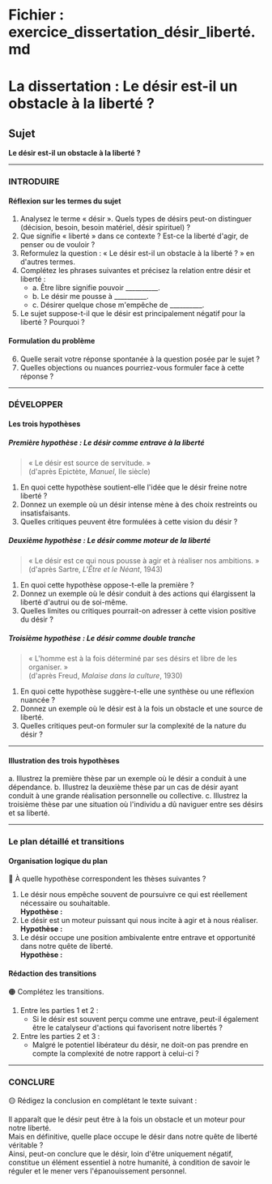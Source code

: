 # Fichier : exercice_dissertation_désir_liberté.md

# La dissertation : Le désir est-il un obstacle à la liberté ?

## Sujet
**Le désir est-il un obstacle à la liberté ?**

---

### INTRODUIRE

#### Réflexion sur les termes du sujet

1. Analysez le terme « désir ». Quels types de désirs peut-on distinguer (décision, besoin, besoin matériel, désir spirituel) ?
2. Que signifie « liberté » dans ce contexte ? Est-ce la liberté d'agir, de penser ou de vouloir ?
3. Reformulez la question : « Le désir est-il un obstacle à la liberté ? » en d'autres termes.
4. Complétez les phrases suivantes et précisez la relation entre désir et liberté :
   - a. Être libre signifie pouvoir __________.
   - b. Le désir me pousse à __________.
   - c. Désirer quelque chose m'empêche de __________.
5. Le sujet suppose-t-il que le désir est principalement négatif pour la liberté ? Pourquoi ?

#### Formulation du problème

6. Quelle serait votre réponse spontanée à la question posée par le sujet ?
7. Quelles objections ou nuances pourriez-vous formuler face à cette réponse ?

---

### DÉVELOPPER

#### Les trois hypothèses

##### Première hypothèse : Le désir comme entrave à la liberté

> « Le désir est source de servitude. »  
> (d'après Epictète, *Manuel*, IIe siècle)

1. En quoi cette hypothèse soutient-elle l'idée que le désir freine notre liberté ?
2. Donnez un exemple où un désir intense mène à des choix restreints ou insatisfaisants.
3. Quelles critiques peuvent être formulées à cette vision du désir ?

##### Deuxième hypothèse : Le désir comme moteur de la liberté

> « Le désir est ce qui nous pousse à agir et à réaliser nos ambitions. »  
> (d'après Sartre, *L'Être et le Néant*, 1943)

1. En quoi cette hypothèse oppose-t-elle la première ?
2. Donnez un exemple où le désir conduit à des actions qui élargissent la liberté d'autrui ou de soi-même.
3. Quelles limites ou critiques pourrait-on adresser à cette vision positive du désir ?

##### Troisième hypothèse : Le désir comme double tranche

> « L'homme est à la fois déterminé par ses désirs et libre de les organiser. »  
> (d'après Freud, *Malaise dans la culture*, 1930)

1. En quoi cette hypothèse suggère-t-elle une synthèse ou une réflexion nuancée ?
2. Donnez un exemple où le désir est à la fois un obstacle et une source de liberté.
3. Quelles critiques peut-on formuler sur la complexité de la nature du désir ?

---

#### Illustration des trois hypothèses

a. Illustrez la première thèse par un exemple où le désir a conduit à une dépendance.
b. Illustrez la deuxième thèse par un cas de désir ayant conduit à une grande réalisation personnelle ou collective.
c. Illustrez la troisième thèse par une situation où l'individu a dû naviguer entre ses désirs et sa liberté.

---

### Le plan détaillé et transitions

#### Organisation logique du plan

🔴 À quelle hypothèse correspondent les thèses suivantes ?

1. Le désir nous empêche souvent de poursuivre ce qui est réellement nécessaire ou souhaitable.  
   **Hypothèse :**
2. Le désir est un moteur puissant qui nous incite à agir et à nous réaliser.  
   **Hypothèse :**
3. Le désir occupe une position ambivalente entre entrave et opportunité dans notre quête de liberté.  
   **Hypothèse :**

#### Rédaction des transitions

🟠 Complétez les transitions.

1. Entre les parties 1 et 2 :  
   - Si le désir est souvent perçu comme une entrave, peut-il également être le catalyseur d'actions qui favorisent notre libertés ?
2. Entre les parties 2 et 3 :  
   - Malgré le potentiel libérateur du désir, ne doit-on pas prendre en compte la complexité de notre rapport à celui-ci ?

---

### CONCLURE

🟡 Rédigez la conclusion en complétant le texte suivant :

Il apparaît que le désir peut être à la fois un obstacle et un moteur pour notre liberté.  
Mais en définitive, quelle place occupe le désir dans notre quête de liberté véritable ?  
Ainsi, peut-on conclure que le désir, loin d'être uniquement négatif, constitue un élément essentiel à notre humanité, à condition de savoir le réguler et le mener vers l'épanouissement personnel.